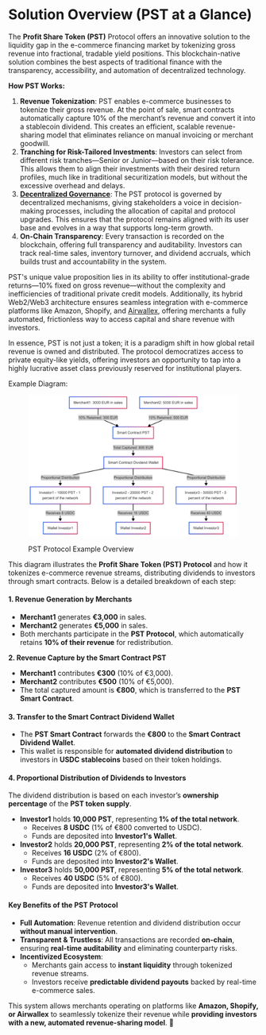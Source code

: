 # Solution Overview (PST at a Glance)

The **Profit Share Token (PST)** Protocol offers an innovative solution to the liquidity gap in the e-commerce financing market by tokenizing gross revenue into fractional, tradable yield positions. This blockchain-native solution combines the best aspects of traditional finance with the transparency, accessibility, and automation of decentralized technology.

**How PST Works:**

1. **Revenue Tokenization**: PST enables e-commerce businesses to tokenize their gross revenue. At the point of sale, smart contracts automatically capture 10% of the merchant’s revenue and convert it into a stablecoin dividend. This creates an efficient, scalable revenue-sharing model that eliminates reliance on manual invoicing or merchant goodwill.
2. **Tranching for Risk-Tailored Investments**: Investors can select from different risk tranches—Senior or Junior—based on their risk tolerance. This allows them to align their investments with their desired return profiles, much like in traditional securitization models, but without the excessive overhead and delays.
3. [**Decentralized Governance**](<../README (2).md#decentralized-governance>): The PST protocol is governed by decentralized mechanisms, giving stakeholders a voice in decision-making processes, including the allocation of capital and protocol upgrades. This ensures that the protocol remains aligned with its user base and evolves in a way that supports long-term growth.
4. **On-Chain Transparency**: Every transaction is recorded on the blockchain, offering full transparency and auditability. Investors can track real-time sales, inventory turnover, and dividend accruals, which builds trust and accountability in the system.

PST's unique value proposition lies in its ability to offer institutional-grade returns—10% fixed on gross revenue—without the complexity and inefficiencies of traditional private credit models. Additionally, its hybrid Web2/Web3 architecture ensures seamless integration with e-commerce platforms like Amazon, Shopify, and [Airwallex](<../README (2).md#airwallex>), offering merchants a fully automated, frictionless way to access capital and share revenue with investors.

In essence, PST is not just a token; it is a paradigm shift in how global retail revenue is owned and distributed. The protocol democratizes access to private equity-like yields, offering investors an opportunity to tap into a highly lucrative asset class previously reserved for institutional players.

Example Diagram:

<figure><img src="../.gitbook/assets/PST example overview.png" alt=""><figcaption><p>PST Protocol Example Overview</p></figcaption></figure>

This diagram illustrates the **Profit Share Token (PST) Protocol** and how it tokenizes e-commerce revenue streams, distributing dividends to investors through smart contracts. Below is a detailed breakdown of each step:

#### **1. Revenue Generation by Merchants**

* **Merchant1** generates **€3,000** in sales.
* **Merchant2** generates **€5,000** in sales.
* Both merchants participate in the **PST Protocol**, which automatically retains **10% of their revenue** for redistribution.

**2. Revenue Capture by the Smart Contract PST**

* **Merchant1** contributes **€300** (10% of €3,000).
* **Merchant2** contributes **€500** (10% of €5,000).
* The total captured amount is **€800**, which is transferred to the **PST Smart Contract**.

#### **3. Transfer to the Smart Contract Dividend Wallet**

* The **PST Smart Contract** forwards the **€800** to the **Smart Contract Dividend Wallet**.
* This wallet is responsible for **automated dividend distribution** to investors in **USDC stablecoins** based on their token holdings.

#### **4. Proportional Distribution of Dividends to Investors**

The dividend distribution is based on each investor’s **ownership percentage** of the **PST token supply**.

* **Investor1** holds **10,000 PST**, representing **1% of the total network**.
  * Receives **8 USDC** (1% of €800 converted to USDC).
  * Funds are deposited into **Investor1's Wallet**.
* **Investor2** holds **20,000 PST**, representing **2% of the total network**.
  * Receives **16 USDC** (2% of €800).
  * Funds are deposited into **Investor2's Wallet**.
* **Investor3** holds **50,000 PST**, representing **5% of the total network**.
  * Receives **40 USDC** (5% of €800).
  * Funds are deposited into **Investor3's Wallet**.

#### **Key Benefits of the PST Protocol**

* **Full Automation**: Revenue retention and dividend distribution occur **without manual intervention**.
* **Transparent & Trustless**: All transactions are recorded **on-chain**, ensuring **real-time auditability** and eliminating counterparty risks.
* **Incentivized Ecosystem**:
  * Merchants gain access to **instant liquidity** through tokenized revenue streams.
  * Investors receive **predictable dividend payouts** backed by real-time e-commerce sales.

This system allows merchants operating on platforms like **Amazon, Shopify, or Airwallex** to seamlessly tokenize their revenue while **providing investors with a new, automated revenue-sharing model**. 🚀
